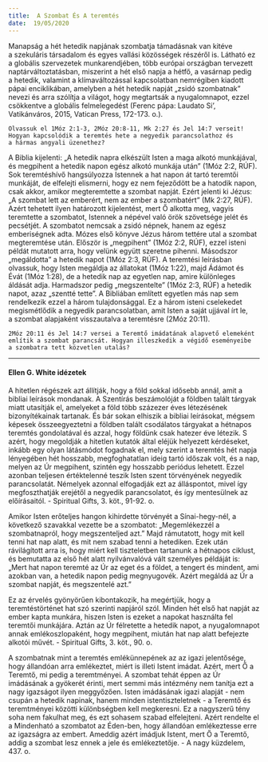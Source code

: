 ```yaml
---
title:  A Szombat És A teremtés
date:  19/05/2020
---
```


Manapság a hét hetedik napjának szombatja támadásnak van kitéve a szekuláris társadalom és egyes vallási közösségek részéről is. Látható ez a globális szervezetek munkarendjében, több európai országban tervezett naptárváltoztatásban, miszerint a hét első napja a hétfő, a vasárnap pedig a hetedik, valamint a klímaváltozással kapcsolatban nemrégiben kiadott pápai enciklikában, amelyben a hét hetedik napját „zsidó szombatnak” nevezi és arra szólítja a világot, hogy megtartsák a nyugalomnapot, ezzel csökkentve a globális felmelegedést (Ferenc pápa: Laudato Si’, Vatikánváros, 2015, Vatican Press, 172-173. o.).

`Olvassuk el 1Móz 2:1-3, 2Móz 20:8-11, Mk 2:27 és Jel 14:7 verseit! Hogyan kapcsolódik a teremtés hete a negyedik parancsolathoz és a hármas angyali üzenethez?`

A Biblia kijelenti: „A hetedik napra elkészült Isten a maga alkotó munkájával, és megpihent a hetedik napon egész alkotó munkája után” (1Móz 2:2, RÚF). Sok teremtéshívő hangsúlyozza Istennek a hat napon át tartó teremtői munkáját, de elfelejti elismerni, hogy ez nem fejeződött be a hatodik napon, csak akkor, amikor megteremtette a szombat napját. Ezért jelenti ki Jézus: „A szombat lett az emberért, nem az ember a szombatért” (Mk 2:27, RÚF). Azért tehetett ilyen határozott kijelentést, mert Ő alkotta meg, vagyis teremtette a szombatot, Istennek a népével való örök szövetsége jelét és pecsétjét. A szombatot nemcsak a zsidó népnek, hanem az egész emberiségnek adta. Mózes első könyve Jézus három tettére utal a szombat megteremtése után. Először is „megpihent” (1Móz 2:2, RÚF), ezzel isteni példát mutatott arra, hogy velünk együtt szeretne pihenni. Másodszor „megáldotta” a hetedik napot (1Móz 2:3, RÚF). A teremtési leírásban olvassuk, hogy Isten megáldja az állatokat (1Móz 1:22), majd Ádámot és Évát (1Móz 1:28), de a hetedik nap az egyetlen nap, amire különleges áldását adja. Harmadszor pedig „megszentelte” (1Móz 2:3, RÚF) a hetedik napot, azaz „szentté tette”. A Bibliában említett egyetlen más nap sem rendelkezik ezzel a három tulajdonsággal. Ez a három isteni cselekedet megismétlődik a negyedik parancsolatban, amit Isten a saját ujjával írt le, a szombat alapjaként visszautalva a teremtésre (2Móz 20:11).

`2Móz 20:11 és Jel 14:7 versei a Teremtő imádatának alapvető elemeként említik a szombat parancsát. Hogyan illeszkedik a végidő eseményeibe a szombatra tett közvetlen utalás?`

---

#### Ellen G. White idézetek

A hitetlen régészek azt állítják, hogy a föld sokkal idősebb annál, amit a bibliai leírások mondanak. A Szentírás beszámolóját a földben talált tárgyak miatt utasítják el, amelyeket a föld több százezer éves létezésének bizonyítékainak tartanak. És bár sokan elhiszik a bibliai leírásokat, mégsem képesek összeegyeztetni a földben talált csodálatos tárgyakat a hétnapos teremtés gondolatával és azzal, hogy földünk csak hatezer éve létezik. S azért, hogy megoldják a hitetlen kutatók által eléjük helyezett kérdéseket, inkább egy olyan látásmódot fogadnak el, mely szerint a teremtés hét napja lényegében hét hosszabb, megfoghatatlan ideig tartó időszak volt, és a nap, melyen az Úr megpihent, szintén egy hosszabb periódus lehetett. Ezzel azonban teljesen értéktelenné teszik Isten szent törvényének negyedik parancsolatát. Némelyek azonnal elfogadják ezt az álláspontot, mivel így megfoszthatják erejétől a negyedik parancsolatot, és így mentesülnek az előírásaitól. - Spiritual Gifts, 3. köt., 91-92. o.

Amikor Isten erőteljes hangon kihirdette törvényét a Sínai-hegy-nél, a következő szavakkal vezette be a szombatot: „Megemlékezzél a szombatnapról, hogy megszenteljed azt.” Majd rámutatott, hogy mit kell tenni hat nap alatt, és mit nem szabad tenni a hetediken. Ezek után rávilágított arra is, hogy miért kell tiszteletben tartanunk a hétnapos ciklust, és bemutatta az első hét alatt nyilvánvalóvá vált személyes példáját is: „Mert hat napon teremté az Úr az eget és a földet, a tengert és mindent, ami azokban van, a hetedik napon pedig megnyugovék. Azért megáldá az Úr a szombat napját, és megszentelé azt.”

Ez az érvelés gyönyörűen kibontakozik, ha megértjük, hogy a teremtéstörténet hat szó szerinti napjáról szól. Minden hét első hat napját az ember kapta munkára, hiszen Isten is ezeket a napokat használta fel teremtői munkájára. Aztán az Úr félretette a hetedik napot, a nyugalomnapot annak emlékoszlopaként, hogy megpihent, miután hat nap alatt befejezte alkotói művét. - Spiritual Gifts, 3. köt., 90. o.

A szombatnak mint a teremtés emlékünnepének az az igazi jelentősége, hogy állandóan arra emlékeztet, miért is illeti Istent imádat. Azért, mert Ő a Teremtő, mi pedig a teremtményei. A szombat tehát éppen az Úr imádásának a gyökerét érinti, mert semmi más intézmény nem tanítja ezt a nagy igazságot ilyen meggyőzően. Isten imádásának igazi alapját - nem csupán a hetedik napinak, hanem minden istentiszteletnek - a Teremtő és teremtményei közötti különbségben kell megkeresni. Ez a nagyszerű tény soha nem fakulhat meg, és ezt sohasem szabad elfelejteni. Azért rendelte el a Mindenható a szombatot az Éden-ben, hogy állandóan emlékeztesse erre az igazságra az embert. Ameddig azért imádjuk Istent, mert Ő a Teremtő, addig a szombat lesz ennek a jele és emlékeztetője. - A nagy küzdelem, 437. o.

